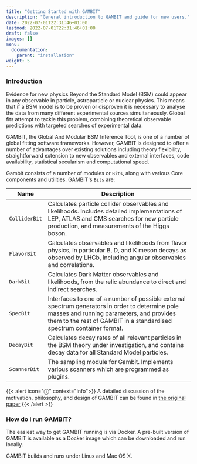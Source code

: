 ```yaml
---
title: "Getting Started with GAMBIT"
description: "General introduction to GAMBIT and guide for new users."
date: 2022-07-01T22:31:46+01:00
lastmod: 2022-07-01T22:31:46+01:00
draft: false
images: []
menu:
  documentation:
    parent: "installation"
weight: 5
---
```


### Introduction

Evidence for new physics Beyond the Standard Model (BSM) could appear in any observable in particle, astroparticle or nuclear physics. This means that if a BSM model is to be proven or disproven it is necessary to analyse the data from many different experimental sources simultaneously. Global fits attempt to tackle this problem, combining theoretical observable predictions with targeted searches of experimental data.

GAMBIT, the Global And Modular BSM Inference Tool, is one of a number of global fitting software frameworks. However, GAMBIT is designed to offer a number of advantages over existing solutions including theory flexibility, straightforward extension to new observables and external interfaces, code availability, statistical secularism and computational speed.

Gambit consists of a number of 
modules or `Bits`, along with various Core components and utilities. GAMBIT's `Bits` are:

| Name | Description |
| --- | --- |
| `ColliderBit` | Calculates particle collider observables and likelihoods. Includes detailed implementations of LEP, ATLAS and CMS searches for new particle production, and measurements of the Higgs boson. |
| `FlavorBit` | Calculates observables and likelihoods from flavor physics, in particular B, D, and K meson decays as observed by LHCb, including angular observables and correlations. |
| `DarkBit` | Calculates Dark Matter observables and likelihoods, from the relic abundance to direct and indirect searches. |
| `SpecBit` | Interfaces to one of a number of possible external spectrum generators in order to determine pole masses and running parameters, and provides them to the rest of GAMBIT in a standardised spectrum container format. |
| `DecayBit` | Calculates decay rates of all relevant particles in the BSM theory under investigation, and contains decay data for all Standard Model particles. |
| `ScannerBit` | The sampling module for Gambit. Implements various scanners which are programmed as plugins. |

{{< alert icon="ⓘ" context="info">}}
A detailed discussion of the motivation, philosophy, and design of GAMBIT can be found in [the original paper](https://arxiv.org/abs/1705.07908)
{{< /alert >}}

### How do I run GAMBIT?

The easiest way to get GAMBIT running is via Docker. A pre-built version of GAMBIT is available as a Docker image which can be downloaded and run locally.

GAMBIT builds and runs under Linux and Mac OS X. 